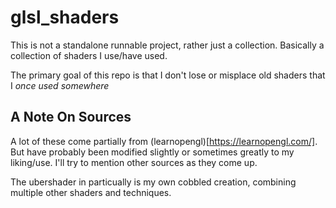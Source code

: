 # glsl_shaders

This is not a standalone runnable project, rather just a collection.  Basically a collection of shaders I use/have used.

The primary goal of this repo is that I don't lose or misplace old shaders that I *once used somewhere*

## A Note On Sources

A lot of these come partially from (learnopengl)[https://learnopengl.com/]. But have probably been modified slightly or sometimes greatly to my liking/use. I'll try to mention other sources as they come up.

The ubershader in particually is my own cobbled creation, combining multiple other shaders and techniques.